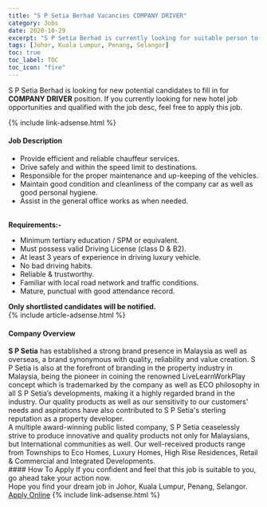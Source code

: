 ```yaml
---
title: "S P Setia Berhad Vacancies COMPANY DRIVER" 
category: Jobs 
date: 2020-10-29 
excerpt: "S P Setia Berhad is currently looking for suitable person to fill in the COMPANY DRIVER which positioned at Johor, Kuala Lumpur, Penang, Selangor" 
tags: [Johor, Kuala Lumpur, Penang, Selangor] 
toc: true 
toc_label: TOC 
toc_icon: "fire" 
--- 
```


<p>S P Setia Berhad is looking for new potential candidates to fill in for <b>COMPANY DRIVER</b> position. If you currently looking for new hotel job opportunities and qualified with the job desc, feel free to apply this job.
</p>{% include link-adsense.html %} 
<div><div><h4>Job Description</h4></div><div><div><span><div><div><ul><li>Provide efficient and reliable chauffeur services.</li><li>Drive safely and within the speed limit to destinations.</li><li>Responsible for the proper maintenance and up-keeping of the vehicles.</li><li>Maintain good condition and cleanliness of the company car as well as good personal hygiene.</li><li>Assist in the general office works as when needed.</li></ul><div><br><strong>Requirements:-</strong></div><ul><li>Minimum tertiary education / SPM or equivalent.</li><li>Must possess valid Driving License (class D &amp; B2).</li><li>At least 3 years of experience in driving luxury vehicle.</li><li>No bad driving habits.</li><li>Reliable &amp; trustworthy.</li><li>Familiar with local road network and traffic conditions.</li><li>Mature, punctual with good attendance record.</li></ul><div><strong>Only shortlisted candidates will be notified.</strong></div></div></div></span></div></div></div> 
{% include article-adsense.html %} 
<div><div><h4>Company Overview</h4></div><div><div><span><div><div>
<div>
<strong>S P Setia</strong> has established a strong brand presence in Malaysia as well as overseas, a brand synonymous with quality, reliability and value creation. S P Setia is also at the forefront of branding in the property industry in Malaysia, being the pioneer in coining the renowned LiveLearnWorkPlay concept which is trademarked by the company as well as ECO philosophy in all S P Setia&#8217;s developments, making it a highly regarded brand in the industry. Our quality products as well as our sensitivity to our customers' needs and aspirations have also contributed to S P Setia's sterling reputation as a property developer.</div>
<div>
		A multiple award-winning public listed company, S P Setia ceaselessly strive to produce innovative and quality products not only for Malaysians, but International communities as well. Our well-received products range from Townships to Eco Homes, Luxury Homes, High Rise Residences, Retail &amp; Commercial and Integrated Developments.</div>
</div></div></span></div></div></div> 
#### How To Apply 
If you confident and feel that this job is suitable to you, go ahead take your action now. <br/> 
Hope you find your dream job in Johor, Kuala Lumpur, Penang, Selangor. <br/> 
<a href="https://www.jobstreet.com.my/en/job/company-driver-4413844?jobId=jobstreet-my-job-4413844&sectionRank=9&token=0~ca52587c-9a8f-450b-8a9c-a71ff7ac0d76&fr=SRP%20View%20In%20New%20Ta" class="btn btn--info" target="_blank" rel="nofollow noopenner">Apply Online</a> 
{% include link-adsense.html %} 